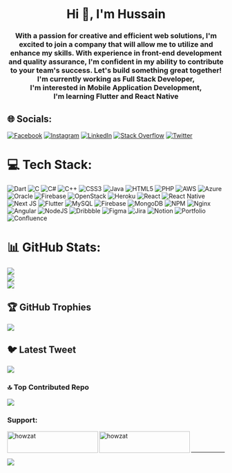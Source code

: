 <h1 align="center">Hi 👋, I'm Hussain</h1>
<h3 align="center">With a passion for creative and efficient web solutions, I'm excited to join a company that will allow me to utilize and enhance my skills. With experience in front-end development and quality assurance, I'm confident in my ability to contribute to your team's success. Let's build something great together!
I'm currently working as Full Stack Developer,<br>I'm interested in Mobile Application Development,<br>I'm learning Flutter and React Native<br>


## 🌐 Socials:
[![Facebook](https://img.shields.io/badge/Facebook-%231877F2.svg?logo=Facebook&logoColor=white)](https://facebook.com/sardarhussaynnawaz) [![Instagram](https://img.shields.io/badge/Instagram-%23E4405F.svg?logo=Instagram&logoColor=white)](https://instagram.com/s_hussayn_nawaz) [![LinkedIn](https://img.shields.io/badge/LinkedIn-%230077B5.svg?logo=linkedin&logoColor=white)](https://linkedin.com/in/howzat) [![Stack Overflow](https://img.shields.io/badge/-Stackoverflow-FE7A16?logo=stack-overflow&logoColor=white)](https://stackoverflow.com/users/19420046) [![Twitter](https://img.shields.io/badge/Twitter-%231DA1F2.svg?logo=Twitter&logoColor=white)](https://twitter.com/s_hussayn_nawaz) 

# 💻 Tech Stack:
![Dart](https://img.shields.io/badge/dart-%230175C2.svg?style=for-the-badge&logo=dart&logoColor=white) ![C](https://img.shields.io/badge/c-%2300599C.svg?style=for-the-badge&logo=c&logoColor=white) ![C#](https://img.shields.io/badge/c%23-%23239120.svg?style=for-the-badge&logo=c-sharp&logoColor=white) ![C++](https://img.shields.io/badge/c++-%2300599C.svg?style=for-the-badge&logo=c%2B%2B&logoColor=white) ![CSS3](https://img.shields.io/badge/css3-%231572B6.svg?style=for-the-badge&logo=css3&logoColor=white) ![Java](https://img.shields.io/badge/java-%23ED8B00.svg?style=for-the-badge&logo=java&logoColor=white) ![HTML5](https://img.shields.io/badge/html5-%23E34F26.svg?style=for-the-badge&logo=html5&logoColor=white) ![PHP](https://img.shields.io/badge/php-%23777BB4.svg?style=for-the-badge&logo=php&logoColor=white) ![AWS](https://img.shields.io/badge/AWS-%23FF9900.svg?style=for-the-badge&logo=amazon-aws&logoColor=white) ![Azure](https://img.shields.io/badge/azure-%230072C6.svg?style=for-the-badge&logo=azure-devops&logoColor=white) ![Oracle](https://img.shields.io/badge/Oracle-F80000?style=for-the-badge&logo=oracle&logoColor=white) ![Firebase](https://img.shields.io/badge/firebase-%23039BE5.svg?style=for-the-badge&logo=firebase) ![OpenStack](https://img.shields.io/badge/Openstack-%23f01742.svg?style=for-the-badge&logo=openstack&logoColor=white) ![Heroku](https://img.shields.io/badge/heroku-%23430098.svg?style=for-the-badge&logo=heroku&logoColor=white) ![React](https://img.shields.io/badge/react-%2320232a.svg?style=for-the-badge&logo=react&logoColor=%2361DAFB) ![React Native](https://img.shields.io/badge/react_native-%2320232a.svg?style=for-the-badge&logo=react&logoColor=%2361DAFB) ![Next JS](https://img.shields.io/badge/Next-black?style=for-the-badge&logo=next.js&logoColor=white) ![Flutter](https://img.shields.io/badge/Flutter-%2302569B.svg?style=for-the-badge&logo=Flutter&logoColor=white) ![MySQL](https://img.shields.io/badge/mysql-%2300f.svg?style=for-the-badge&logo=mysql&logoColor=white) ![Firebase](https://img.shields.io/badge/firebase-%23039BE5.svg?style=for-the-badge&logo=firebase) ![MongoDB](https://img.shields.io/badge/MongoDB-%234ea94b.svg?style=for-the-badge&logo=mongodb&logoColor=white) ![NPM](https://img.shields.io/badge/NPM-%23000000.svg?style=for-the-badge&logo=npm&logoColor=white) ![Nginx](https://img.shields.io/badge/nginx-%23009639.svg?style=for-the-badge&logo=nginx&logoColor=white) ![Angular](https://img.shields.io/badge/angular-%23DD0031.svg?style=for-the-badge&logo=angular&logoColor=white) ![NodeJS](https://img.shields.io/badge/node.js-6DA55F?style=for-the-badge&logo=node.js&logoColor=white) ![Dribbble](https://img.shields.io/badge/Dribbble-EA4C89?style=for-the-badge&logo=dribbble&logoColor=white) 	![Figma](https://img.shields.io/badge/figma-%23F24E1E.svg?style=for-the-badge&logo=figma&logoColor=white) ![Jira](https://img.shields.io/badge/jira-%230A0FFF.svg?style=for-the-badge&logo=jira&logoColor=white) ![Notion](https://img.shields.io/badge/Notion-%23000000.svg?style=for-the-badge&logo=notion&logoColor=white) ![Portfolio](https://img.shields.io/badge/Portfolio-%23000000.svg?style=for-the-badge&logo=firefox&logoColor=#FF7139) ![Confluence](https://img.shields.io/badge/confluence-%23172BF4.svg?style=for-the-badge&logo=confluence&logoColor=white)
# 📊 GitHub Stats:
![](https://github-readme-stats.vercel.app/api?username=hussynnawaz&theme=dark&hide_border=false&include_all_commits=false&count_private=false)<br/>
![](https://github-readme-streak-stats.herokuapp.com/?user=hussynnawaz&theme=dark&hide_border=false)<br/>
![](https://github-readme-stats.vercel.app/api/top-langs/?username=hussynnawaz&theme=dark&hide_border=false&include_all_commits=false&count_private=false&layout=compact)

## 🏆 GitHub Trophies
![](https://github-profile-trophy.vercel.app/?username=hussynnawaz&theme=radical&no-frame=false&no-bg=true&margin-w=4)

## 🐦 Latest Tweet
[![](https://gtce.itsvg.in/api?username=s_hussayn_nawaz)](https://github.com/VishwaGauravIn/github-twitter-card-embed)

### 🔝 Top Contributed Repo
![](https://github-contributor-stats.vercel.app/api?username=hussynnawaz&limit=5&theme=dark&combine_all_yearly_contributions=true)
<h3 align="left">Support:</h3>
<p><a href="https://www.buymeacoffee.com/howzat"> <img align="left" src="https://cdn.buymeacoffee.com/buttons/v2/default-yellow.png" height="50" width="210" alt="howzat" /></a><a href="https://ko-fi.com/howzat"> <img align="left" src="https://cdn.ko-fi.com/cdn/kofi3.png?v=3" height="50" width="210" alt="howzat" /></a></p><br><br>

---
[![](https://visitcount.itsvg.in/api?id=hussynnawaz&icon=0&color=1)](https://visitcount.itsvg.in)

<!-- Proudly created with GPRM ( https://gprm.itsvg.in ) -->
